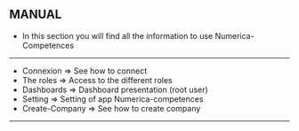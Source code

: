 ## MANUAL

- In this section you will find all the information to use Numerica-Competences

---

- Connexion => See how to connect
- The roles => Access to the different roles
- Dashboards => Dashboard presentation (root user)
- Setting => Setting of app Numerica-competences
- Create-Company => See how to create company

---
